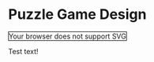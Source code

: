 # Puzzle Game Design

<object id="svg-outer-wilds" type="image/svg+xml" data="outer-wilds.svg" style="width: 500px; height: 500px; border:1px solid black; ">Your browser does not support SVG</object>

<script>
    document.addEventListener('DOMContentLoaded', function() {
        var panZoom = svgPanZoom('#svg-outer-wilds', {
            zoomEnabled: true,
            controlIconsEnabled: true,
            fit: 1,
            center: 1
        });

        $(window).resize(function(){
            panZoom.resize();
            panZoom.fit();
            panZoom.center();
        })
    }, false);
</script>

Test text!
